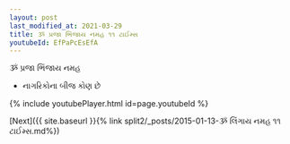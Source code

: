 ```yaml
---
layout: post
last_modified_at: 2021-03-29
title: ૐ પ્રજા ભિંજાય નમહ ૧૧ ટાઈમ્સ
youtubeId: EfPaPcEsEfA
---
```

 
 
 ૐ પ્રજા ભિંજાય નમહ  
 
 -  નાગરિકોના બીજ કોણ છે 
 
  
 
  
 
 
 
 
 
 


{% include youtubePlayer.html id=page.youtubeId %}
 
[Next]({{ site.baseurl }}{% link  split2/_posts/2015-01-13-ૐ લિંગાય નમહ ૧૧ ટાઈમ્સ.md%})
 
